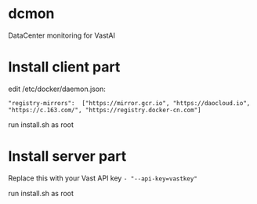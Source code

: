 # dcmon
DataCenter monitoring for VastAI

# Install client part

edit /etc/docker/daemon.json:

`"registry-mirrors":  ["https://mirror.gcr.io", "https://daocloud.io", "https://c.163.com/", "https://registry.docker-cn.com"]`

run install.sh as root

# Install server part

Replace this with your Vast API key `- "--api-key=vastkey"`

run install.sh as root
